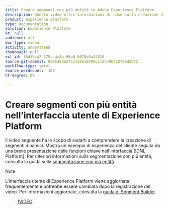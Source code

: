 ```yaml
---
title: Creare segmenti con più entità in Adobe Experience Platform
description: Questo video offre informazioni di base sulla creazione di un segmento con più entità tramite l’interfaccia utente di Platform.
product: experience platform
type: Documentation
solution: Experience Platform
kt: null
audience: all
doc-type: video
activity: understand
thumbnail: null
exl-id: f6d15ca7-375c-4c8a-96a8-9079e5a44810
source-git-commit: 0085306a2f5172eb19590cc12bc9645278bd2b42
workflow-type: tm+mt
source-wordcount: '103'
ht-degree: 0%

---
```


# Creare segmenti con più entità nell’interfaccia utente di Experience Platform

Il video seguente ha lo scopo di aiutarti a comprendere la creazione di segmenti dinamici. Mostra un esempio di esperienza del cliente seguita da una breve presentazione delle funzioni chiave nell&#39;interfaccia [!DNL Platform]. Per ulteriori informazioni sulla segmentazione con più entità, consulta la guida sulla [segmentazione con più entità](../multi-entity-segmentation.md).

>[!NOTE]
>
>L’interfaccia utente di Experience Platform viene aggiornata frequentemente e potrebbe essere cambiata dopo la registrazione del video. Per informazioni aggiornate, consulta la [guida di Segment Builder](../ui/segment-builder.md).

>[!VIDEO](https://video.tv.adobe.com/v/32179?quality=12&learn=on)
